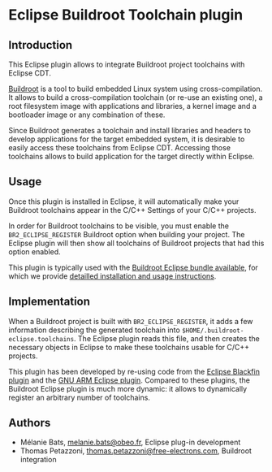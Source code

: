 Eclipse Buildroot Toolchain plugin
==================================

Introduction
------------

This Eclipse plugin allows to integrate Buildroot project toolchains with Eclipse CDT.

[Buildroot](http://buildroot.org) is a tool to build embedded Linux system using cross-compilation. It allows to build a cross-compilation toolchain (or re-use an existing one), a root filesystem image with applications and libraries, a kernel image and a bootloader image or any combination of these.

Since Buildroot generates a toolchain and install libraries and headers to develop applications for the target embedded system, it is desirable to easily access these toolchains from Eclipse CDT. Accessing those toolchains allows to build application for the target directly within Eclipse.

Usage
-----

Once this plugin is installed in Eclipse, it will automatically make your Buildroot toolchains appear in the C/C++ Settings of your C/C++ projects.

In order for Buildroot toolchains to be visible, you must enable the `BR2_ECLIPSE_REGISTER` Buildroot option when building your project. The Eclipse plugin will then show all toolchains of Buildroot projects that had this option enabled.

This plugin is typically used with the [Buildroot Eclipse bundle available](https://github.com/mbats/eclipse-buildroot-bundle), for which we provide [detailled installation and usage instructions](https://github.com/mbats/eclipse-buildroot-bundle/wiki).

Implementation
--------------

When a Buildroot project is built with `BR2_ECLIPSE_REGISTER`, it adds a few information describing the generated toolchain into `$HOME/.buildroot-eclipse.toolchains`. The Eclipse plugin reads this file, and then creates the necessary objects in Eclipse to make these toolchains usable for C/C++ projects.

This plugin has been developed by re-using code from the [Eclipse Blackfin plugin](http://docs.blackfin.uclinux.org/doku.php?id=toolchain:eclipse:install) and the [GNU ARM Eclipse plugin](http://sourceforge.net/projects/gnuarmeclipse/). Compared to these plugins, the Buildroot Eclipse plugin is much more dynamic: it allows to dynamically register an arbitrary number of toolchains.

Authors
-------

* Mélanie Bats, <melanie.bats@obeo.fr>, Eclipse plug-in development
* Thomas Petazzoni, <thomas.petazzoni@free-electrons.com>, Buildroot integration

